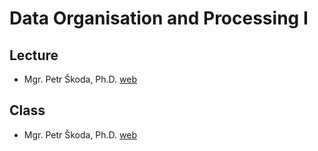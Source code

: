 ﻿# Data Organisation and Processing I
## Lecture

- Mgr. Petr Škoda, Ph.D. [web]()

## Class

- Mgr. Petr Škoda, Ph.D. [web]()
